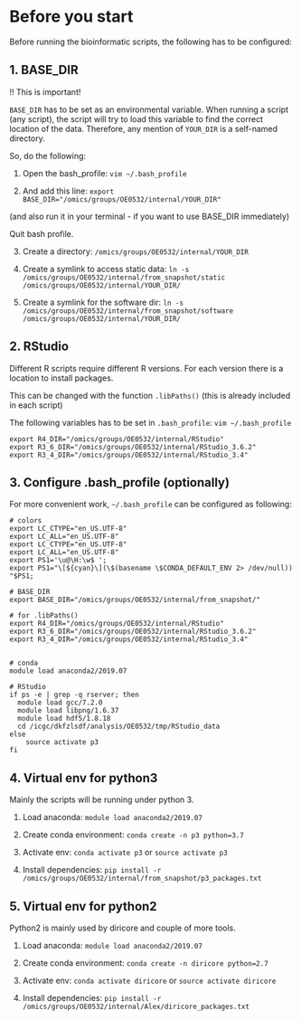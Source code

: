 # Before you start

Before running the bioinformatic scripts, the following has to be configured:

## 1. BASE_DIR

!! This is important!

`BASE_DIR` has to be set as an environmental variable. When running a script (any script), the script will try to load this variable to find the correct location of the data. Therefore, any mention of `YOUR_DIR` is a self-named directory. 

So, do the following:

1. Open the bash_profile: `vim ~/.bash_profile`

2. And add this line: `export BASE_DIR="/omics/groups/OE0532/internal/YOUR_DIR"` 

(and also run it in your terminal - if you want to use BASE_DIR immediately)

Quit bash profile.

3. Create a directory: `/omics/groups/OE0532/internal/YOUR_DIR`

4. Create a symlink to access static data: `ln -s /omics/groups/OE0532/internal/from_snapshot/static /omics/groups/OE0532/internal/YOUR_DIR/`

5. Create a symlink for the software dir: `ln -s  /omics/groups/OE0532/internal/from_snapshot/software /omics/groups/OE0532/internal/YOUR_DIR/`

## 2. RStudio

Different R scripts require different R versions. For each version there is a location to install packages. 

This can be changed with the function `.libPaths()` (this is already included in each script)

The following variables has to be set in `.bash_profile`: `vim ~/.bash_profile`

```
export R4_DIR="/omics/groups/OE0532/internal/RStudio"
export R3_6_DIR="/omics/groups/OE0532/internal/RStudio_3.6.2"
export R3_4_DIR="/omics/groups/OE0532/internal/RStudio_3.4"
```

## 3. Configure .bash_profile (optionally)

For more convenient work, `~/.bash_profile` can be configured as following: 

```
# colors
export LC_CTYPE="en_US.UTF-8"
export LC_ALL="en_US.UTF-8"
export LC_CTYPE="en_US.UTF-8"
export LC_ALL="en_US.UTF-8"
export PS1='\u@\H:\w$ ';
export PS1="\[${cyan}\](\$(basename \$CONDA_DEFAULT_ENV 2> /dev/null)) "$PS1;

# BASE_DIR
export BASE_DIR="/omics/groups/OE0532/internal/from_snapshot/"

# for .libPaths()
export R4_DIR="/omics/groups/OE0532/internal/RStudio"
export R3_6_DIR="/omics/groups/OE0532/internal/RStudio_3.6.2"
export R3_4_DIR="/omics/groups/OE0532/internal/RStudio_3.4"


# conda
module load anaconda2/2019.07

# RStudio
if ps -e | grep -q rserver; then
  module load gcc/7.2.0
  module load libpng/1.6.37
  module load hdf5/1.8.18
  cd /icgc/dkfzlsdf/analysis/OE0532/tmp/RStudio_data
else
    source activate p3
fi
```

## 4. Virtual env for python3

Mainly the scripts will be running under python 3.

1. Load anaconda: `module load anaconda2/2019.07`

2. Create conda environment: `conda create -n p3 python=3.7` 

3. Activate env: `conda activate p3` or `source activate p3`

4. Install dependencies: `pip install -r /omics/groups/OE0532/internal/from_snapshot/p3_packages.txt`


## 5. Virtual env for python2

Python2 is mainly used by diricore and couple of more tools.

1. Load anaconda:  `module load anaconda2/2019.07`

2. Create conda environment: `conda create -n diricore python=2.7` 

3. Activate env: `conda activate diricore` or `source activate diricore`

3. Install dependencies: `pip install -r /omics/groups/OE0532/internal/Alex/diricore_packages.txt`



